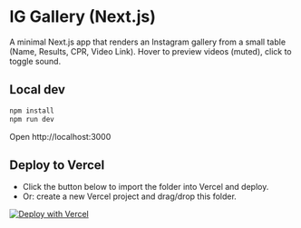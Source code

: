 # IG Gallery (Next.js)

A minimal Next.js app that renders an Instagram gallery from a small table (Name, Results, CPR, Video Link). Hover to preview videos (muted), click to toggle sound.

## Local dev
```bash
npm install
npm run dev
```
Open http://localhost:3000

## Deploy to Vercel
- Click the button below to import the folder into Vercel and deploy.
- Or: create a new Vercel project and drag/drop this folder.

[![Deploy with Vercel](https://vercel.com/button)](https://vercel.com/new)
